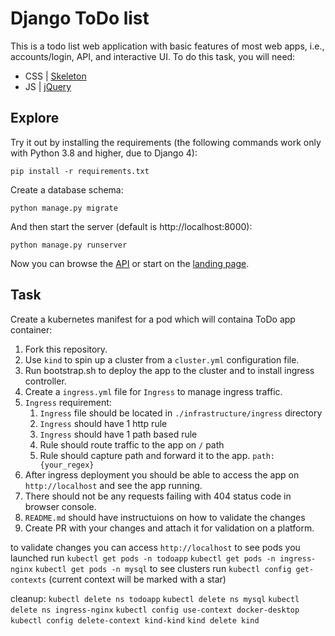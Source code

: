 # Django ToDo list

This is a todo list web application with basic features of most web apps, i.e., accounts/login, API, and interactive UI. To do this task, you will need:

- CSS | [Skeleton](http://getskeleton.com/)
- JS | [jQuery](https://jquery.com/)

## Explore

Try it out by installing the requirements (the following commands work only with Python 3.8 and higher, due to Django 4):

```
pip install -r requirements.txt
```

Create a database schema:

```
python manage.py migrate
```

And then start the server (default is http://localhost:8000):

```
python manage.py runserver
```

Now you can browse the [API](http://localhost:8000/api/) or start on the [landing page](http://localhost:8000/).

## Task

Create a kubernetes manifest for a pod which will containa ToDo app container:

1. Fork this repository.
1. Use `kind` to spin up a cluster from a `cluster.yml` configuration file.
1. Run bootstrap.sh to deploy the app to the cluster and to install ingress controller.
1. Create a `ingress.yml` file for `Ingress` to manage ingress traffic.
1. `Ingress` requirement:
   1. `Ingress` file should be located in `./infrastructure/ingress` directory
   2. `Ingress` should have 1 http rule
   3. `Ingress` should have 1 path based rule
   4. Rule should route traffic to the app on `/` path
   5. Rule should capture path and forward it to the app. `path: {your_regex}`
1. After ingress deployment you should be able to access the app on `http://localhost` and see the app running.
1. There should not be any requests failing with 404 status code in browser console.
1. `README.md` should have instructuions on how to validate the changes
1. Create PR with your changes and attach it for validation on a platform.

to validate changes you can access `http://localhost`
to see pods you launched run `kubectl get pods -n todoapp` `kubectl get pods -n ingress-nginx` `kubectl get pods -n mysql`
to see clusters run `kubectl config get-contexts` (current context will be marked with a star)

cleanup:
`kubectl delete ns todoapp`
`kubectl delete ns mysql`
`kubectl delete ns ingress-nginx`
`kubectl config use-context docker-desktop`
`kubectl config delete-context kind-kind`
`kind delete kind`
